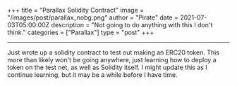 +++
title = "Parallax Solidity Contract"
image = "/images/post/parallax_nobg.png"
author = "Pirate"
date = 2021-07-03T05:00:00Z
description = "Not going to do anything with this I don't think."
categories = ["Parallax"]
type = "post"
+++

---

Just wrote up a solidity contract to test out making an ERC20 token. This more than likely won't be going anywhere, just learning how to deploy a token on the test net, as well as Solidity itself. I might update this as I continue learning, but it may be a while before I have time.
